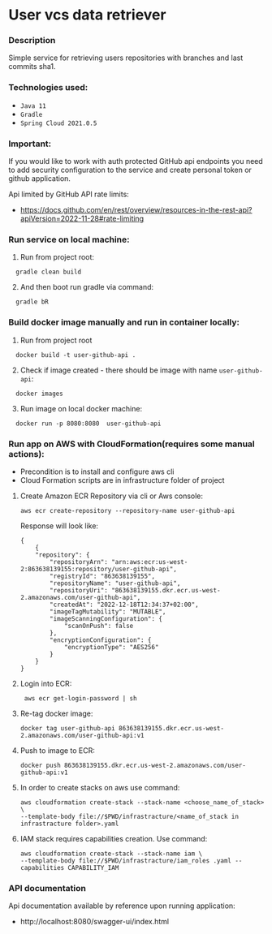 # User vcs data retriever

### Description

Simple service for retrieving users repositories with branches and last commits sha1.

### Technologies used:

* `Java 11`
* `Gradle`
* `Spring Cloud 2021.0.5`

### Important:

If you would like to work with auth protected GitHub api endpoints you need
to add security configuration to the service and create personal token or github application.

Api limited by GitHub API rate limits:

* https://docs.github.com/en/rest/overview/resources-in-the-rest-api?apiVersion=2022-11-28#rate-limiting

### Run service on local machine:

1. Run from project root:

```
  gradle clean build
```

2. And then boot run gradle via command:

```
  gradle bR
```

### Build docker image manually and run in container locally:

1. Run from project root

```
  docker build -t user-github-api .
```

2. Check if image created - there should be image with name `user-github-api`:

```
  docker images
```

3. Run image on local docker machine:

```
  docker run -p 8080:8080  user-github-api
```

### Run app on AWS with CloudFormation(requires some manual actions):

* Precondition is to install and configure aws cli
* Cloud Formation scripts are in infrastructure folder of project

1. Create Amazon ECR Repository via cli or Aws console:
    ```
    aws ecr create-repository --repository-name user-github-api
    ```
   Response will look like:
    ```
    {
        {
        "repository": {
            "repositoryArn": "arn:aws:ecr:us-west-2:863638139155:repository/user-github-api",
            "registryId": "863638139155",
            "repositoryName": "user-github-api",
            "repositoryUri": "863638139155.dkr.ecr.us-west-2.amazonaws.com/user-github-api",
            "createdAt": "2022-12-18T12:34:37+02:00",
            "imageTagMutability": "MUTABLE",
            "imageScanningConfiguration": {
                "scanOnPush": false
            },
            "encryptionConfiguration": {
                "encryptionType": "AES256"
            }
        }
    }
    ```
2. Login into ECR:
   ```
    aws ecr get-login-password | sh
   ```
3. Re-tag docker image:
    ```
    docker tag user-github-api 863638139155.dkr.ecr.us-west-2.amazonaws.com/user-github-api:v1
    ```
4. Push to image to ECR:
    ```
    docker push 863638139155.dkr.ecr.us-west-2.amazonaws.com/user-github-api:v1
    ```
5. In order to create stacks on aws use command:
   ```
   aws cloudformation create-stack --stack-name <choose_name_of_stack> \
   --template-body file://$PWD/infrastracture/<name_of_stack in infrastracture folder>.yaml
   ```
6. IAM stack requires capabilities creation. Use command:
   ```
   aws cloudformation create-stack --stack-name iam \
   --template-body file://$PWD/infrastracture/iam_roles .yaml --capabilities CAPABILITY_IAM
   ```

### API documentation

Api documentation available by reference upon running application:

* http://localhost:8080/swagger-ui/index.html